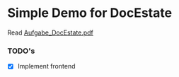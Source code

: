 # Simple Demo for DocEstate

Read [Aufgabe_DocEstate.pdf](Aufgabe_DocEstate.pdf)

### TODO's

- [x] Implement frontend

